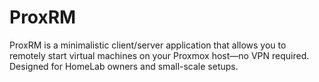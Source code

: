 # ProxRM
ProxRM is a minimalistic client/server application that allows you to remotely start virtual machines on your Proxmox host—no VPN required. Designed for HomeLab owners and small-scale setups.

